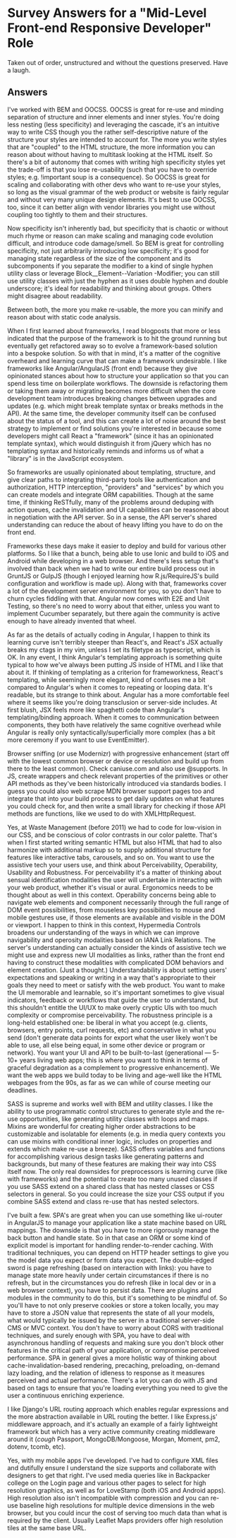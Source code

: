 # Survey Answers for a "Mid-Level Front-end Responsive Developer" Role 

Taken out of order, unstructured and without the questions preserved. Have a laugh.

## Answers

I've worked with BEM and OOCSS. OOCSS is great for re-use and minding separation of structure and inner elements and inner styles. You're doing less nesting (less specificity) and leveraging the cascade, it's an intuitive way to write CSS though you the rather self-descriptive nature of the structure your styles are intended to account for. The more you write styles that are "coupled" to the HTML structure, the more information you can reason about without having to multitask looking at the HTML itself. So there's a bit of autonomy that comes with writing high specificity styles yet the trade-off is that you lose re-usability (such that you have to override styles; e.g. !important soup is a consequence). So OOCSS is great for scaling and collaborating with other devs who want to re-use your styles, so long as the visual grammar of the web product or website is fairly regular and without very many unique design elements. It's best to use OOCSS, too, since it can better align with vendor libraries you might use without coupling too tightly to them and their structures.

Now specificity isn't inherently bad, but specificity that is chaotic or without much rhyme or reason can make scaling and managing code evolution difficult, and introduce code damage/smell. So BEM is great for controlling specificity, not just arbitrarily introducing low specificity; it's good for managing state regardless of the size of the component and its subcomponents if you separate the modifier to a kind of single hyphen utility class or leverage Block__Element--Variation -Modifier; you can still use utility classes with just the hyphen as it uses double hyphen and double underscore; it's ideal for readability and thinking about groups. Others might disagree about readability. 

Between both, the more you make re-usable, the more you can minify and reason about with static code analysis.

When I first learned about frameworks, I read blogposts that more or less indicated that the purpose of the framework is to hit the ground running but eventually get refactored away so to evolve a framework-based solution into a bespoke solution. So with that in mind, it's a matter of the cognitive overheard and learning curve that can make a framework undesirable. I like frameworks like Angular/AngularJS (front end) because they give opinionated stances about how to structure your application so that you can spend less time on boilerplate workflows. The downside is refactoring them or taking them away or migrating becomes more difficult when the core development team introduces breaking changes between upgrades and updates (e.g. which might break template syntax or breaks methods in the API). At the same time, the developer community itself can be confused about the status of a tool, and this can create a lot of noise around the best strategy to implement or find solutions you're interested in because some developers might call React a "framework" (since it has an opinionated template syntax), which would distinguish it from jQuery which has no templating syntax and historically reminds and informs us of what a "library" is in the JavaScript ecosystem.

So frameworks are usually opinionated about templating, structure, and give clear paths to integrating third-party tools like authentication and authorization, HTTP interception, "providers" and "services" by which you can create models and integrate ORM capabilities. Though at the same time, if thinking ReSTfully, many of the problems around deduping with action queues, cache invalidation and UI capabilities can be reasoned about in negotiation with the API server. So in a sense, the API server's shared understanding can reduce the about of heavy lifting you have to do on the front end.

Frameworks these days make it easier to deploy and build for various other platforms. So I like that a bunch, being able to use Ionic and build to iOS and Android while developing in a web browser. And there's less setup that's involved than back when we had to write our entire build process out in GruntJS or GulpJS (though I enjoyed learning how R.js/RequireJS's build configuration and workflow is made up). Along with that, frameworks cover a lot of the development server environment for you, so you don't have to churn cycles fiddling with that. Angular now comes with E2E and Unit Testing, so there's no need to worry about that either, unless you want to implement Cucumber separately, but there again the community is active enough to have already invented that wheel.

As far as the details of actually coding in Angular, I happen to think its learning curve isn't terribly steeper than React's, and React's JSX actually breaks my ctags in my vim, unless I set its filetype as typescript, which is OK. In any event, I think Angular's templating approach is something quite typical to how we've always been putting JS inside of HTML and I like that about it. If thinking of templating as a criterion for frameworkness, React's templating, while seemingly more elegant, kind of confuses me a bit compared to Angular's when it comes to repeating or looping data. It's readable, but its strange to think about. Angular has a more comfortable feel where it seems like you're doing transclusion or server-side includes. At first blush, JSX feels more like spaghetti code than Angular's templating/binding approach. When it comes to communication between components, they both have relatively the same cognitive overhead while Angular is really only syntactically/superficially more complex (has a bit more ceremony if you want to use EventEmitter).

Browser sniffing (or use Modernizr) with progressive enhancement (start off with the lowest common browser or device or resolution and build up from there to the least common). Check caniuse.com and also use @supports. In JS, create wrappers and check relevant properties of the primitives or other API methods as they've been historically introduced via standards bodies. I guess you could also web scrape MDN browser support pages too and integrate that into your build process to get daily updates on what features you could check for, and then write a small library for checking if those API methods are functions, like we used to do with XMLHttpRequest.

Yes, at Waste Management (before 2011) we had to code for low-vision in our CSS, and be conscious of color contrasts in our color palette. That's when I first started writing semantic HTML but also HTML that had to also harmonize with additional markup so to supply additional structure for features like interactive tabs, carousels, and so on. You want to use the assistive tech your users use, and think about Perceivability, Operability, Usability and Robustness. For perceivability it's a matter of thinking about sensual identification modalities the user will undertake in interacting with your web product, whether it's visual or aural. Ergonomics needs to be thought about as well in this context. Operability concerns being able to navigate web elements and component necessarily through the full range of DOM event possibilities, from mouseless key possibilities to mouse and mobile gestures use, if those elements are available and visible in the DOM or viewport. I happen to think in this context, Hypermedia Controls broadens our understanding of the ways in which we can improve navigability and operosity modalities based on IANA Link Relations. The server's understanding can actually consider the kinds of assistive tech we might use and express new UI modalities as links, rather than the front end having to construct these modalities with complicated DOM behaviors and element creation. (Just a thought.) Understandability is about setting users' expectations and speaking or writing in a way that's appropriate to their goals they need to meet or satisfy with the web product. You want to make the UI memorable and learnable, so it's important sometimes to give visual indicators, feedback or workflows that guide the user to understand, but this shouldn't entitle the UI/UX to make overly cryptic UIs with too much complexity or compromise perceivability. The robustness principle is a long-held established one: be liberal in what you accept (e.g. clients, browsers, entry points, curl requests, etc) and conservative in what you send (don't generate data points for export what the user likely won't be able to use, all else being equal, in some other device or program or network). You want your UI and API to be built-to-last (generational — 5-10+ years living web apps; this is where you want to think in terms of graceful degradation as a complement to progressive enhancement). We want the web apps we build today to be living and age-well like the HTML webpages from the 90s, as far as we can while of course meeting our deadlines.

SASS is supreme and works well with BEM and utility classes. I like the ability to use programmatic control structures to generate style and the re-use opportunities, like generating utility classes with loops and maps. Mixins are wonderful for creating higher order abstractions to be customizable and isolatable for elements (e.g. in media query contexts you can use mixins with conditional inner logic, includes on properties and extends which make re-use a breeze). SASS offers variables and functions for accomplishing various design tasks like generating patterns and backgrounds, but many of these features are making their way into CSS itself now. The only real downsides for preprocessors is learning curve (like with frameworks) and the potential to create too many unused classes if you use SASS extend on a shared class that has nested classes or CSS selectors in general. So you could increase the size your CSS output if you combine SASS extend and class re-use that has nested selectors.

I've built a few. SPA's are great when you can use something like ui-router in AngularJS to manage your application like a state machine based on URL mappings. The downside is that you have to more rigorously manage the back button and handle state. So in that case an ORM or some kind of explicit model is important for handling render-to-render caching. With traditional techniques, you can depend on HTTP header settings to give you the model data you expect or form data you expect. The double-edged sword is page refreshing (based on interaction with links): you have to manage state more heavily under certain circumstances if there is no refresh, but in the circumstances you do refresh (like in local dev or in a web browser context), you have to persist data. There are plugins and modules in the community to do this, but it's something to be mindful of. So you'll have to not only preserve cookies or store a token locally, you may have to store a JSON value that represents the state of all your models, what would typically be issued by the server in a traditional server-side CMS or MVC context. You don't have to worry about CORS with traditional techniques, and surely enough with SPA, you have to deal with asynchronous handling of requests and making sure you don't block other features in the critical path of your application, or compromise perceived performance. SPA in general gives a more holistic way of thinking about cache-invalidation-based rendering, precaching, preloading, on-demand lazy loading, and the relation of idleness to response as it measures perceived and actual performance. There's a lot you can do with JS and based on <meta> tags to ensure that you're loading everything you need to give the user a continuous enriching experience.

I like Django's URL routing approach which enables regular expressions and the more abstraction available in URL routing the better. I like Express.js' middleware approach, and it's actually an example of a fairly lightweight framework but which has a very active community creating middleware around it (*cough* Passport, MongoDB/Mongoose, Morgan, Moment, pm2, dotenv, tcomb, etc).

Yes, with my mobile apps I've developed. I've had to configure XML files and dutifully ensure I understand the size supports and collaborate with designers to get that right. I've used media queries like in Backpacker college on the Login page and various other pages to select for high resolution graphics, as well as for LoveStamp (both iOS and Android apps). High resolution also isn't incompatible with compression and you can re-use baseline high resolutions for multiple device dimensions in the web browser, but you could incur the cost of serving too much data than what is required by the client. Usually Leaflet Maps providers offer high resolution tiles at the same base URL.
